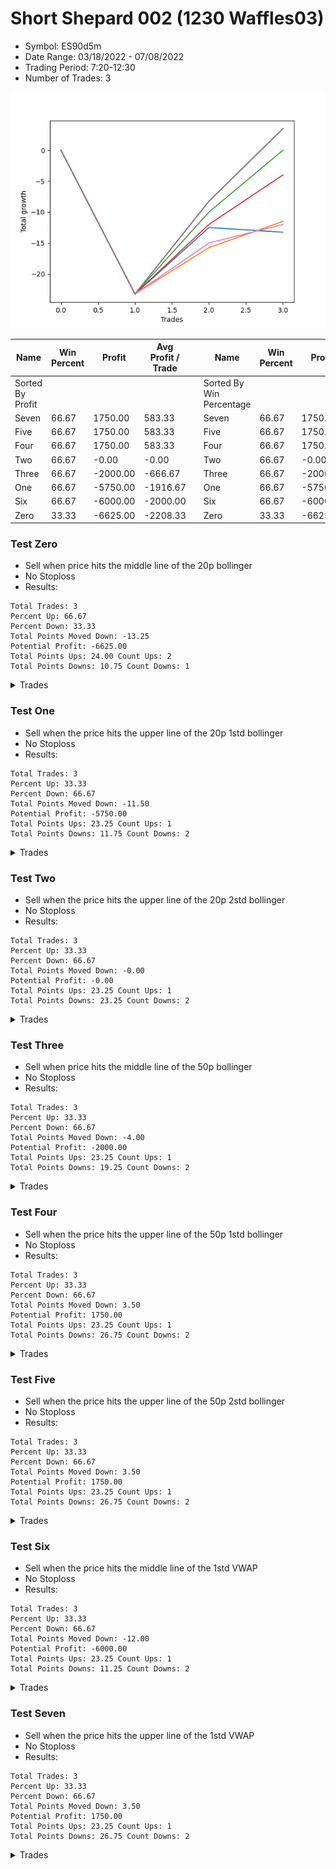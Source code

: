 # Short Shepard 002 (1230 Waffles03) 
- Symbol: ES90d5m
- Date Range: 03/18/2022 - 07/08/2022
- Trading Period: 7:20-12:30
- Number of Trades: 3

![Plot](ShortShepard002(1230Waffles03)ES90d5m.png)

| Name | Win Percent | Profit | Avg Profit / Trade |     | Name | Win Percent | Profit | Avg Profit / Trade |
| ---- | ----------- | ------ | ------------------ | --- | ---- | ----------- | ------ | ------------------ |
| Sorted By <br> Profit | | | | | Sorted By <br> Win Percentage ||||
| Seven | 66.67 | 1750.00 | 583.33 |     | Seven | 66.67 | 1750.00 | 583.33 |
| Five | 66.67 | 1750.00 | 583.33 |     | Five | 66.67 | 1750.00 | 583.33 |
| Four | 66.67 | 1750.00 | 583.33 |     | Four | 66.67 | 1750.00 | 583.33 |
| Two | 66.67 | -0.00 | -0.00 |     | Two | 66.67 | -0.00 | -0.00 |
| Three | 66.67 | -2000.00 | -666.67 |     | Three | 66.67 | -2000.00 | -666.67 |
| One | 66.67 | -5750.00 | -1916.67 |     | One | 66.67 | -5750.00 | -1916.67 |
| Six | 66.67 | -6000.00 | -2000.00 |     | Six | 66.67 | -6000.00 | -2000.00 |
| Zero | 33.33 | -6625.00 | -2208.33 |     | Zero | 33.33 | -6625.00 | -2208.33 |

### Test Zero
* Sell when price hits the middle line of the 20p bollinger
* No Stoploss
* Results:
```
Total Trades: 3
Percent Up: 66.67
Percent Down: 33.33
Total Points Moved Down: -13.25
Potential Profit: -6625.00
Total Points Ups: 24.00 Count Ups: 2
Total Points Downs: 10.75 Count Downs: 1
```

<details><summary>Trades</summary>

<code>In: 2022-04-07 11:15:00		Out: 2022-04-07 12:50:00		Total Position Time: 95:00		Total Move Down: -23.25		Total to Date: -23.25</code> <br />
<code>In: 2022-06-10 11:25:00		Out: 2022-06-10 11:41:30		Total Position Time: 16:30		Total Move Down: 10.75		Total to Date: -12.50</code> <br />
<code>In: 2022-06-10 12:05:00		Out: 2022-06-10 12:42:40		Total Position Time: 37:40		Total Move Down: -0.75		Total to Date: -13.25</code> <br />


</details>

### Test One
* Sell when the price hits the upper line of the 20p 1std bollinger
* No Stoploss
* Results:
```
Total Trades: 3
Percent Up: 33.33
Percent Down: 66.67
Total Points Moved Down: -11.50
Potential Profit: -5750.00
Total Points Ups: 23.25 Count Ups: 1
Total Points Downs: 11.75 Count Downs: 2
```

<details><summary>Trades</summary>

<code>In: 2022-04-07 11:15:00		Out: 2022-04-07 12:50:00		Total Position Time: 95:00		Total Move Down: -23.25		Total to Date: -23.25</code> <br />
<code>In: 2022-06-10 11:25:00		Out: 2022-06-10 12:45:40		Total Position Time: 80:40		Total Move Down: 7.50		Total to Date: -15.75</code> <br />
<code>In: 2022-06-10 12:05:00		Out: 2022-06-10 12:45:40		Total Position Time: 40:40		Total Move Down: 4.25		Total to Date: -11.50</code> <br />


</details>

### Test Two
* Sell when the price hits the upper line of the 20p 2std bollinger
* No Stoploss
* Results:
```
Total Trades: 3
Percent Up: 33.33
Percent Down: 66.67
Total Points Moved Down: -0.00
Potential Profit: -0.00
Total Points Ups: 23.25 Count Ups: 1
Total Points Downs: 23.25 Count Downs: 2
```

<details><summary>Trades</summary>

<code>In: 2022-04-07 11:15:00		Out: 2022-04-07 12:50:00		Total Position Time: 95:00		Total Move Down: -23.25		Total to Date: -23.25</code> <br />
<code>In: 2022-06-10 11:25:00		Out: 2022-06-10 12:46:55		Total Position Time: 81:55		Total Move Down: 13.25		Total to Date: -10.00</code> <br />
<code>In: 2022-06-10 12:05:00		Out: 2022-06-10 12:46:55		Total Position Time: 41:55		Total Move Down: 10.00		Total to Date: 0.00</code> <br />


</details>

### Test Three
* Sell when price hits the middle line of the 50p bollinger
* No Stoploss
* Results:
```
Total Trades: 3
Percent Up: 33.33
Percent Down: 66.67
Total Points Moved Down: -4.00
Potential Profit: -2000.00
Total Points Ups: 23.25 Count Ups: 1
Total Points Downs: 19.25 Count Downs: 2
```

<details><summary>Trades</summary>

<code>In: 2022-04-07 11:15:00		Out: 2022-04-07 12:50:00		Total Position Time: 95:00		Total Move Down: -23.25		Total to Date: -23.25</code> <br />
<code>In: 2022-06-10 11:25:00		Out: 2022-06-10 12:46:10		Total Position Time: 81:10		Total Move Down: 11.25		Total to Date: -12.00</code> <br />
<code>In: 2022-06-10 12:05:00		Out: 2022-06-10 12:46:10		Total Position Time: 41:10		Total Move Down: 8.00		Total to Date: -4.00</code> <br />


</details>

### Test Four
* Sell when the price hits the upper line of the 50p 1std bollinger
* No Stoploss
* Results:
```
Total Trades: 3
Percent Up: 33.33
Percent Down: 66.67
Total Points Moved Down: 3.50
Potential Profit: 1750.00
Total Points Ups: 23.25 Count Ups: 1
Total Points Downs: 26.75 Count Downs: 2
```

<details><summary>Trades</summary>

<code>In: 2022-04-07 11:15:00		Out: 2022-04-07 12:50:00		Total Position Time: 95:00		Total Move Down: -23.25		Total to Date: -23.25</code> <br />
<code>In: 2022-06-10 11:25:00		Out: 2022-06-10 12:50:00		Total Position Time: 85:00		Total Move Down: 15.00		Total to Date: -8.25</code> <br />
<code>In: 2022-06-10 12:05:00		Out: 2022-06-10 12:50:00		Total Position Time: 45:00		Total Move Down: 11.75		Total to Date: 3.50</code> <br />


</details>

### Test Five
* Sell when the price hits the upper line of the 50p 2std bollinger
* No Stoploss
* Results:
```
Total Trades: 3
Percent Up: 33.33
Percent Down: 66.67
Total Points Moved Down: 3.50
Potential Profit: 1750.00
Total Points Ups: 23.25 Count Ups: 1
Total Points Downs: 26.75 Count Downs: 2
```

<details><summary>Trades</summary>

<code>In: 2022-04-07 11:15:00		Out: 2022-04-07 12:50:00		Total Position Time: 95:00		Total Move Down: -23.25		Total to Date: -23.25</code> <br />
<code>In: 2022-06-10 11:25:00		Out: 2022-06-10 12:50:00		Total Position Time: 85:00		Total Move Down: 15.00		Total to Date: -8.25</code> <br />
<code>In: 2022-06-10 12:05:00		Out: 2022-06-10 12:50:00		Total Position Time: 45:00		Total Move Down: 11.75		Total to Date: 3.50</code> <br />


</details>

### Test Six
* Sell when the price hits the middle line of the 1std VWAP
* No Stoploss
* Results:
```
Total Trades: 3
Percent Up: 33.33
Percent Down: 66.67
Total Points Moved Down: -12.00
Potential Profit: -6000.00
Total Points Ups: 23.25 Count Ups: 1
Total Points Downs: 11.25 Count Downs: 2
```

<details><summary>Trades</summary>

<code>In: 2022-04-07 11:15:00		Out: 2022-04-07 12:50:00		Total Position Time: 95:00		Total Move Down: -23.25		Total to Date: -23.25</code> <br />
<code>In: 2022-06-10 11:25:00		Out: 2022-06-10 11:40:10		Total Position Time: 15:10		Total Move Down: 8.25		Total to Date: -15.00</code> <br />
<code>In: 2022-06-10 12:05:00		Out: 2022-06-10 12:44:05		Total Position Time: 39:05		Total Move Down: 3.00		Total to Date: -12.00</code> <br />


</details>

### Test Seven
* Sell when the price hits the upper line of the 1std VWAP
* No Stoploss
* Results:
```
Total Trades: 3
Percent Up: 33.33
Percent Down: 66.67
Total Points Moved Down: 3.50
Potential Profit: 1750.00
Total Points Ups: 23.25 Count Ups: 1
Total Points Downs: 26.75 Count Downs: 2
```

<details><summary>Trades</summary>

<code>In: 2022-04-07 11:15:00		Out: 2022-04-07 12:50:00		Total Position Time: 95:00		Total Move Down: -23.25		Total to Date: -23.25</code> <br />
<code>In: 2022-06-10 11:25:00		Out: 2022-06-10 12:50:00		Total Position Time: 85:00		Total Move Down: 15.00		Total to Date: -8.25</code> <br />
<code>In: 2022-06-10 12:05:00		Out: 2022-06-10 12:50:00		Total Position Time: 45:00		Total Move Down: 11.75		Total to Date: 3.50</code> <br />


</details>